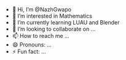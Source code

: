 - 👋 Hi, I’m @NazhGwapo 
- 👀 I’m interested in Mathematics
- 🌱 I’m currently learning LUAU and Blender
- 💞️ I’m looking to collaborate on ...
- 📫 How to reach me ...
- 😄 Pronouns: ...
- ⚡ Fun fact: ...

<!---
NazhGwapo/NazhGwapo is a ✨ special ✨ repository because its `README.md` (this file) appears on your GitHub profile.
You can click the Preview link to take a look at your changes.
--->
